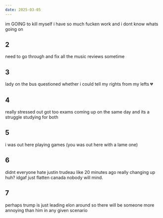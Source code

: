 ```yaml
---
date: 2025-03-05
---
```


im GOING to kill myself i have so much fucken work and i dont know whats going on

## 2

need to go through and fix all the music reviews sometime

## 3

lady on the bus questioned whether i could tell my rights from my lefts 💔

## 4

really stressed out got too exams coming up on the same day and its a struggle studying for both

## 5

i was out here playing games (you was out here with a lame one)

## 6

didnt everyone hate justin trudeau like 20 minutes ago really changing up huh? idgaf just flatten canada nobody will mind.

## 7

perhaps trump is just leading elon around so there will be someone more annoying than him in any given scenario